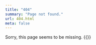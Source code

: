 ```yaml
---
title: "404"
summary: "Page not found."
url: 404.html
meta: false
---
```

Sorry, this page seems to be missing.
{{<tags>}}
